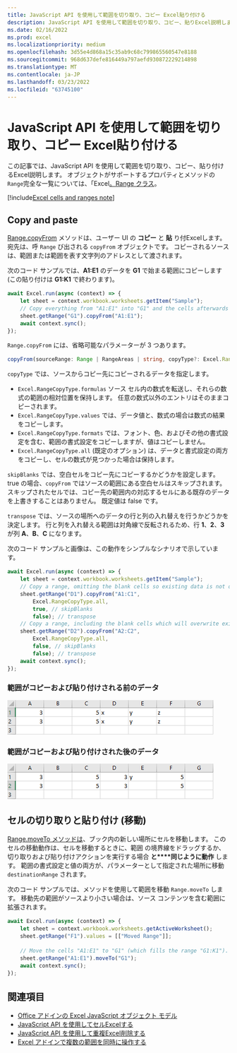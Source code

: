 ```yaml
---
title: JavaScript API を使用して範囲を切り取り、コピー Excel貼り付ける
description: JavaScript API を使用して範囲を切り取り、コピー、貼りExcel説明します。
ms.date: 02/16/2022
ms.prod: excel
ms.localizationpriority: medium
ms.openlocfilehash: 3d55e4d868a15c35ab9c68c799865560547e8188
ms.sourcegitcommit: 968d637defe816449a797aefd930872229214898
ms.translationtype: MT
ms.contentlocale: ja-JP
ms.lasthandoff: 03/23/2022
ms.locfileid: "63745100"
---
```

# <a name="cut-copy-and-paste-ranges-using-the-excel-javascript-api"></a>JavaScript API を使用して範囲を切り取り、コピー Excel貼り付ける

この記事では、JavaScript API を使用して範囲を切り取り、コピー、貼り付けるExcel説明します。 オブジェクトがサポートするプロパティとメソッドの`Range`完全な一覧については、「Excel[。Range クラス](/javascript/api/excel/excel.range)。

[!include[Excel cells and ranges note](../includes/note-excel-cells-and-ranges.md)]

## <a name="copy-and-paste"></a>Copy and paste

[Range.copyFrom](/javascript/api/excel/excel.range#excel-excel-range-copyfrom-member(1)) メソッドは、ユーザー UI の **コピー** と **貼** り付Excelします。 宛先は、呼 `Range` び出される `copyFrom` オブジェクトです。 コピーされるソースは、範囲または範囲を表す文字列のアドレスとして渡されます。

次のコード サンプルでは、**A1:E1** のデータを **G1** で始まる範囲にコピーします (この貼り付けは **G1:K1** で終わります)。

```js
await Excel.run(async (context) => {
    let sheet = context.workbook.worksheets.getItem("Sample");
    // Copy everything from "A1:E1" into "G1" and the cells afterwards ("G1:K1").
    sheet.getRange("G1").copyFrom("A1:E1");
    await context.sync();
});
```

`Range.copyFrom` には、省略可能なパラメーターが 3 つあります。

```TypeScript
copyFrom(sourceRange: Range | RangeAreas | string, copyType?: Excel.RangeCopyType, skipBlanks?: boolean, transpose?: boolean): void;
```

`copyType` では、ソースからコピー先にコピーされるデータを指定します。

- `Excel.RangeCopyType.formulas` ソース セル内の数式を転送し、それらの数式の範囲の相対位置を保持します。 任意の数式以外のエントリはそのままコピーされます。
- `Excel.RangeCopyType.values` では、データ値と、数式の場合は数式の結果をコピーします。
- `Excel.RangeCopyType.formats` では、フォント、色、およびその他の書式設定を含む、範囲の書式設定をコピーしますが、値はコピーしません。
- `Excel.RangeCopyType.all` (既定のオプション) は、データと書式設定の両方をコピーし、セルの数式が見つかった場合は保持します。

`skipBlanks` では、空白セルをコピー先にコピーするかどうかを設定します。 true の場合、`copyFrom` ではソースの範囲にある空白セルはスキップされます。
スキップされたセルでは、コピー先の範囲内の対応するセルにある既存のデータを上書きすることはありません。 既定値は false です。

`transpose` では、ソースの場所へのデータの行と列の入れ替えを行うかどうかを決定します。
行と列を入れ替える範囲は対角線で反転されるため、行 **1**、**2**、**3** が列 **A**、**B**、**C** になります。

次のコード サンプルと画像は、この動作をシンプルなシナリオで示しています。

```js
await Excel.run(async (context) => {
    let sheet = context.workbook.worksheets.getItem("Sample");
    // Copy a range, omitting the blank cells so existing data is not overwritten in those cells.
    sheet.getRange("D1").copyFrom("A1:C1",
        Excel.RangeCopyType.all,
        true, // skipBlanks
        false); // transpose
    // Copy a range, including the blank cells which will overwrite existing data in the target cells.
    sheet.getRange("D2").copyFrom("A2:C2",
        Excel.RangeCopyType.all,
        false, // skipBlanks
        false); // transpose
    await context.sync();
});
```

### <a name="data-before-range-is-copied-and-pasted"></a>範囲がコピーおよび貼り付けされる前のデータ

![範囲のコピー Excel実行する前のデータ。](../images/excel-range-copyfrom-skipblanks-before.png)

### <a name="data-after-range-is-copied-and-pasted"></a>範囲がコピーおよび貼り付けされた後のデータ

![範囲のExcelが実行された後のデータ。](../images/excel-range-copyfrom-skipblanks-after.png)

## <a name="cut-and-paste-move-cells"></a>セルの切り取りと貼り付け (移動)

[Range.moveTo メソッドは](/javascript/api/excel/excel.range#excel-excel-range-moveto-member(1))、ブック内の新しい場所にセルを移動します。 このセルの移動動作は、セルを移動するときに、範囲 [](https://support.microsoft.com/office/803d65eb-6a3e-4534-8c6f-ff12d1c4139e)の境界線をドラッグするか、切り取りおよび貼り付けアクションを実行する場合 **と****同じように動作** します。 範囲の書式設定と値の両方が、パラメーターとして指定された場所に移動 `destinationRange` されます。

次のコード サンプルでは、メソッドを使用して範囲を移動 `Range.moveTo` します。 移動先の範囲がソースより小さい場合は、ソース コンテンツを含む範囲に拡張されます。

```js
await Excel.run(async (context) => {
    let sheet = context.workbook.worksheets.getActiveWorksheet();
    sheet.getRange("F1").values = [["Moved Range"]];

    // Move the cells "A1:E1" to "G1" (which fills the range "G1:K1").
    sheet.getRange("A1:E1").moveTo("G1");
    await context.sync();
});
```

## <a name="see-also"></a>関連項目

- [Office アドインの Excel JavaScript オブジェクト モデル](excel-add-ins-core-concepts.md)
- [JavaScript API を使用してセルExcelする](excel-add-ins-cells.md)
- [JavaScript API を使用して重複Excel削除する](excel-add-ins-ranges-remove-duplicates.md)
- [Excel アドインで複数の範囲を同時に操作する](excel-add-ins-multiple-ranges.md)
